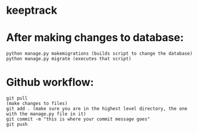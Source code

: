 # keeptrack

# After making changes to database: 
	python manage.py makemigrations (builds script to change the database)
	python manage.py migrate (executes that script)
	
# Github workflow:
	git pull
	(make changes to files)
	git add . (make sure you are in the highest level directory, the one with the manage.py file in it)
	git commit -m "this is where your commit message goes"
	git push
	
	

